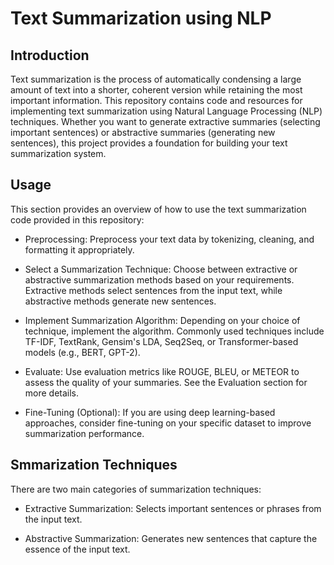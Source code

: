 # Text Summarization using NLP

## Introduction

Text summarization is the process of automatically condensing a large amount of text into a shorter, coherent version while retaining the most important information. This repository contains code and resources for implementing text summarization using Natural Language Processing (NLP) techniques. Whether you want to generate extractive summaries (selecting important sentences) or abstractive summaries (generating new sentences), this project provides a foundation for building your text summarization system.

## Usage

This section provides an overview of how to use the text summarization code provided in this repository:

- Preprocessing: Preprocess your text data by tokenizing, cleaning, and formatting it appropriately.

- Select a Summarization Technique: Choose between extractive or abstractive summarization methods based on your requirements. Extractive methods select sentences from the input text, while abstractive methods generate new sentences.

- Implement Summarization Algorithm: Depending on your choice of technique, implement the algorithm. Commonly used techniques include TF-IDF, TextRank, Gensim's LDA, Seq2Seq, or Transformer-based models (e.g., BERT, GPT-2).

- Evaluate: Use evaluation metrics like ROUGE, BLEU, or METEOR to assess the quality of your summaries. See the Evaluation section for more details.

- Fine-Tuning (Optional): If you are using deep learning-based approaches, consider fine-tuning on your specific dataset to improve summarization performance.

## Smmarization Techniques
There are two main categories of summarization techniques:

- Extractive Summarization: Selects important sentences or phrases from the input text.

- Abstractive Summarization: Generates new sentences that capture the essence of the input text.


